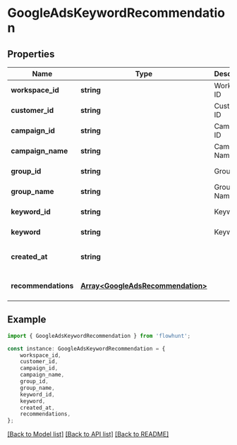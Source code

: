 # GoogleAdsKeywordRecommendation


## Properties

Name | Type | Description | Notes
------------ | ------------- | ------------- | -------------
**workspace_id** | **string** | Workspace ID | [default to undefined]
**customer_id** | **string** | Customer ID | [default to undefined]
**campaign_id** | **string** | Campaign ID | [default to undefined]
**campaign_name** | **string** | Campaign Name | [default to undefined]
**group_id** | **string** | Group ID | [default to undefined]
**group_name** | **string** | Group Name | [default to undefined]
**keyword_id** | **string** | Keyword ID | [default to undefined]
**keyword** | **string** | Keyword | [default to undefined]
**created_at** | **string** |  | [optional] [default to undefined]
**recommendations** | [**Array&lt;GoogleAdsRecommendation&gt;**](GoogleAdsRecommendation.md) |  | [optional] [default to undefined]

## Example

```typescript
import { GoogleAdsKeywordRecommendation } from 'flowhunt';

const instance: GoogleAdsKeywordRecommendation = {
    workspace_id,
    customer_id,
    campaign_id,
    campaign_name,
    group_id,
    group_name,
    keyword_id,
    keyword,
    created_at,
    recommendations,
};
```

[[Back to Model list]](../README.md#documentation-for-models) [[Back to API list]](../README.md#documentation-for-api-endpoints) [[Back to README]](../README.md)
